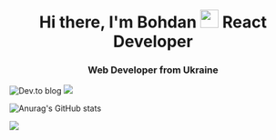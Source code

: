 <h1 align="center">Hi there, I'm Bohdan
<img src="https://github.com/blackcater/blackcater/raw/main/images/Hi.gif" height="32"/> React Developer</h1>

<h3 align="center">Web Developer from Ukraine</h3>

![Dev.to blog](https://img.shields.io/badge/dev.to-0A0A0A?style=for-the-badge&logo=dev.to&logoColor=white)
![](https://camo.githubusercontent.com/930c71eac967cc5cec61c0aa08ba3719f9cb68e28cdffa63b28b0a31be1663b4/68747470733a2f2f696d672e736869656c64732e696f2f62616467652f637373332d2532333135373242362e7376673f7374796c653d666f722d7468652d6261646765266c6f676f3d63737333266c6f676f436f6c6f723d7768697465)

![Anurag's GitHub stats](https://github-readme-stats.vercel.app/api?username=Cauteros974&show_icons=true&theme=radical)


![](https://github-profile-summary-cards.vercel.app/api/cards/profile-details?username=Cauteros974&theme=solarized_dark)
